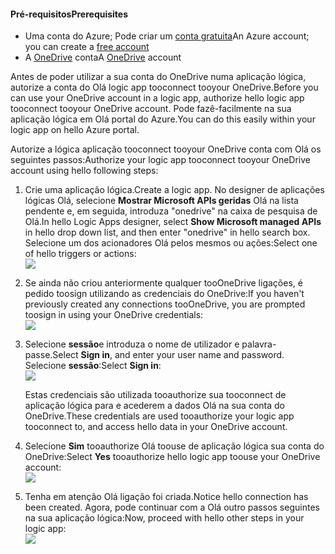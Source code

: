 #### <a name="prerequisites"></a><span data-ttu-id="3191d-101">Pré-requisitos</span><span class="sxs-lookup"><span data-stu-id="3191d-101">Prerequisites</span></span>
* <span data-ttu-id="3191d-102">Uma conta do Azure; Pode criar um [conta gratuita](https://azure.microsoft.com/free)</span><span class="sxs-lookup"><span data-stu-id="3191d-102">An Azure account; you can create a [free account](https://azure.microsoft.com/free)</span></span>
* <span data-ttu-id="3191d-103">A [OneDrive](https://www.microsoft.com/store/apps/onedrive/9wzdncrfj1p3) conta</span><span class="sxs-lookup"><span data-stu-id="3191d-103">A [OneDrive](https://www.microsoft.com/store/apps/onedrive/9wzdncrfj1p3) account</span></span> 

<span data-ttu-id="3191d-104">Antes de poder utilizar a sua conta do OneDrive numa aplicação lógica, autorize a conta do Olá logic app tooconnect tooyour OneDrive.</span><span class="sxs-lookup"><span data-stu-id="3191d-104">Before you can use your OneDrive account in a logic app, authorize hello logic app tooconnect tooyour OneDrive account.</span></span>  <span data-ttu-id="3191d-105">Pode fazê-facilmente na sua aplicação lógica em Olá portal do Azure.</span><span class="sxs-lookup"><span data-stu-id="3191d-105">You can do this easily within your logic app on hello Azure portal.</span></span> 

<span data-ttu-id="3191d-106">Autorize a lógica aplicação tooconnect tooyour OneDrive conta com Olá os seguintes passos:</span><span class="sxs-lookup"><span data-stu-id="3191d-106">Authorize your logic app tooconnect tooyour OneDrive account using hello following steps:</span></span>

1. <span data-ttu-id="3191d-107">Crie uma aplicação lógica.</span><span class="sxs-lookup"><span data-stu-id="3191d-107">Create a logic app.</span></span> <span data-ttu-id="3191d-108">No designer de aplicações lógicas Olá, selecione **Mostrar Microsoft APIs geridas** Olá na lista pendente e, em seguida, introduza "onedrive" na caixa de pesquisa de Olá.</span><span class="sxs-lookup"><span data-stu-id="3191d-108">In hello Logic Apps designer, select **Show Microsoft managed APIs** in hello drop down list, and then enter "onedrive" in hello search box.</span></span> <span data-ttu-id="3191d-109">Selecione um dos acionadores Olá pelos mesmos ou ações:</span><span class="sxs-lookup"><span data-stu-id="3191d-109">Select one of hello triggers or actions:</span></span>  
   ![](./media/connectors-create-api-onedrive/onedrive-1.png)
2. <span data-ttu-id="3191d-110">Se ainda não criou anteriormente qualquer tooOneDrive ligações, é pedido toosign utilizando as credenciais do OneDrive:</span><span class="sxs-lookup"><span data-stu-id="3191d-110">If you haven't previously created any connections tooOneDrive, you are prompted toosign in using your OneDrive credentials:</span></span>  
   ![](./media/connectors-create-api-onedrive/onedrive-2.png)
3. <span data-ttu-id="3191d-111">Selecione **sessão**e introduza o nome de utilizador e palavra-passe.</span><span class="sxs-lookup"><span data-stu-id="3191d-111">Select **Sign in**, and enter your user name and password.</span></span> <span data-ttu-id="3191d-112">Selecione **sessão**:</span><span class="sxs-lookup"><span data-stu-id="3191d-112">Select **Sign in**:</span></span>  
   ![](./media/connectors-create-api-onedrive/onedrive-3.png)   
   
    <span data-ttu-id="3191d-113">Estas credenciais são utilizada tooauthorize sua tooconnect de aplicação lógica para e acederem a dados Olá na sua conta do OneDrive.</span><span class="sxs-lookup"><span data-stu-id="3191d-113">These credentials are used tooauthorize your logic app tooconnect to, and access hello data in your OneDrive account.</span></span> 
4. <span data-ttu-id="3191d-114">Selecione **Sim** tooauthorize Olá toouse de aplicação lógica sua conta do OneDrive:</span><span class="sxs-lookup"><span data-stu-id="3191d-114">Select **Yes** tooauthorize hello logic app toouse your OneDrive account:</span></span>  
   ![](./media/connectors-create-api-onedrive/onedrive-4.png)   
5. <span data-ttu-id="3191d-115">Tenha em atenção Olá ligação foi criada.</span><span class="sxs-lookup"><span data-stu-id="3191d-115">Notice hello connection has been created.</span></span> <span data-ttu-id="3191d-116">Agora, pode continuar com a Olá outro passos seguintes na sua aplicação lógica:</span><span class="sxs-lookup"><span data-stu-id="3191d-116">Now, proceed with hello other steps in your logic app:</span></span>  
   ![](./media/connectors-create-api-onedrive/onedrive-5.png)

